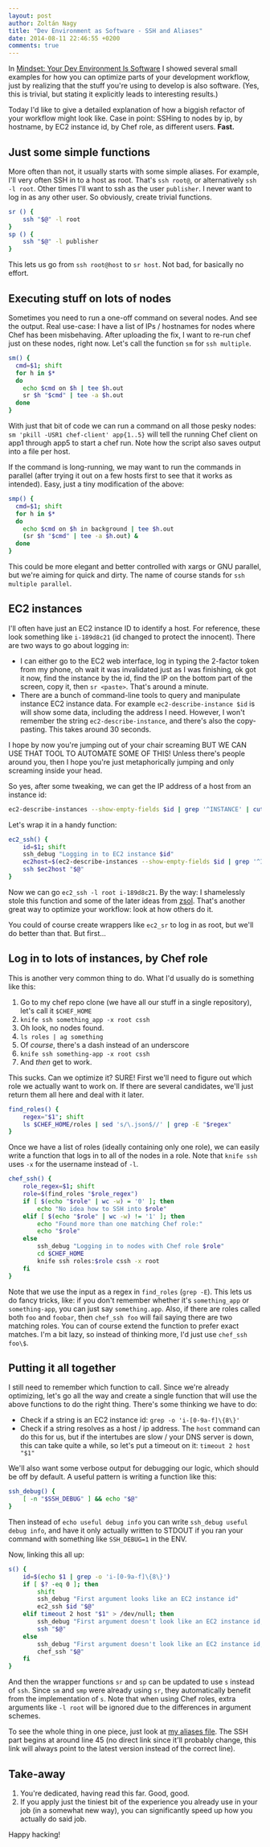 ```yaml
---
layout: post
author: Zoltán Nagy
title: "Dev Environment as Software - SSH and Aliases"
date: 2014-08-11 22:46:55 +0200
comments: true
---
```


In
[Mindset: Your Dev Environment Is Software](http://abesto.net/mindset-your-dev-environment-is-software/)
I showed several small examples for how you can optimize parts of your
development workflow, just by realizing that the stuff you're using to
develop is also software. (Yes, this is trivial, but stating it
explicitly leads to interesting results.)

Today I'd like to give a detailed explanation of how a biggish
refactor of your workflow might look like. Case in point: SSHing to
nodes by ip, by hostname, by EC2 instance id, by Chef role, as
different users. **Fast.**

<!-- more -->

## Just some simple functions

More often than not, it usually starts with some simple aliases. For
example, I'll very often SSH in to a host as root. That's `ssh root@`,
or alternatively `ssh -l root`. Other times I'll want to ssh as the
user `publisher`. I never want to log in as any other user. So
obviously, create trivial functions.

```sh
sr () {
	ssh "$@" -l root
}
sp () {
    ssh "$@" -l publisher
}
```

This lets us go from `ssh root@host` to `sr host`. Not bad, for
basically no effort.

## Executing stuff on lots of nodes

Sometimes you need to run a one-off command on several nodes. And see
the output. Real use-case: I have a list of IPs / hostnames for nodes
where Chef has been misbehaving. After uploading the fix, I want to
re-run chef just on these nodes, right now. Let's call the function
`sm` for `ssh multiple`.

```sh
sm() {
  cmd=$1; shift
  for h in $*
  do
    echo $cmd on $h | tee $h.out
    sr $h "$cmd" | tee -a $h.out
  done
}
```

With just that bit of code we can run a command on all those pesky
nodes: `sm 'pkill -USR1 chef-client' app{1..5}` will tell the running
Chef client on app1 through app5 to start a chef run. Note how the
script also saves output into a file per host.

If the command is long-running, we may want to run the commands in
parallel (after trying it out on a few hosts first to see that it
works as intended). Easy, just a tiny modification of the above:

```sh
smp() {
  cmd=$1; shift
  for h in $*
  do
    echo $cmd on $h in background | tee $h.out
    (sr $h "$cmd" | tee -a $h.out) &
  done
}
```

This could be more elegant and better controlled with xargs or GNU
parallel, but we're aiming for quick and dirty. The name of course
stands for `ssh multiple parallel`.

## EC2 instances

I'll often have just an EC2 instance ID to identify a host. For
reference, these look something like `i-189d8c21` (id changed to protect
the innocent). There are two ways to go about logging in:

 - I can either go to the EC2 web interface, log in typing the
   2-factor token from my phone, oh wait it was invalidated just as I
   was finishing, ok got it now, find the instance by the id, find the
   IP on the bottom part of the screen, copy it, then `sr
   <paste>`. That's around a minute.
 - There are a bunch of command-line tools to query and manipulate
   instance EC2 instance data. For example `ec2-describe-instance $id`
   is will show some data, including the address I need. However, I
   won't remember the string `ec2-describe-instance`, and there's also
   the copy-pasting. This takes around 30 seconds.

I hope by now you're jumping out of your chair screaming BUT WE CAN
USE THAT TOOL TO AUTOMATE SOME OF THIS! Unless there's people around
you, then I hope you're just metaphorically jumping and only screaming
inside your head.

So yes, after some tweaking, we can get the IP address of a host from
an instance id:
```sh
ec2-describe-instances --show-empty-fields $id | grep '^INSTANCE' | cut -f4
```

Let's wrap it in a handy function:
```sh
ec2_ssh() {
    id=$1; shift
    ssh_debug "Logging in to EC2 instance $id"
    ec2host=$(ec2-describe-instances --show-empty-fields $id | grep '^INSTANCE' | cut -f4)
    ssh $ec2host "$@"
}
```

Now we can go `ec2_ssh -l root i-189d8c21`. By the way: I shamelessly
stole this function and some of the later ideas from
[zsol](https://github.com/zsol). That's another great way to optimize
your workflow: look at how others do it.

You could of course create wrappers like `ec2_sr` to log in as root,
but we'll do better than that. But first...

## Log in to lots of instances, by Chef role

This is another very common thing to do. What I'd usually do is
something like this:

 1. Go to my chef repo clone (we have all our stuff in a single
 repository), let's call it `$CHEF_HOME`
 2. `knife ssh something_app -x root cssh`
 3. Oh look, no nodes found.
 4. `ls roles | ag something`
 5. Of _course_, there's a dash instead of an underscore
 6. `knife ssh something-app -x root cssh`
 7. And _then_ get to work.

This sucks. Can we optimize it? SURE! First we'll need to figure out
which role we actually want to work on. If there are several
candidates, we'll just return them all here and deal with it later.

```sh
find_roles() {
    regex="$1"; shift
    ls $CHEF_HOME/roles | sed 's/\.json$//' | grep -E "$regex"
}
```

Once we have a list of roles (ideally containing only one role), we
can easily write a function that logs in to all of the nodes in a
role. Note that `knife ssh` uses `-x` for the username instead of
`-l`.

```sh
chef_ssh() {
    role_regex=$1; shift
    role=$(find_roles "$role_regex")
    if [ $(echo "$role" | wc -w) = '0' ]; then
        echo "No idea how to SSH into $role"
    elif [ $(echo "$role" | wc -w) != '1' ]; then
        echo "Found more than one matching Chef role:"
        echo "$role"
    else
        ssh_debug "Logging in to nodes with Chef role $role"
        cd $CHEF_HOME
        knife ssh roles:$role cssh -x root
    fi
}
```

Note that we use the input as a regex in `find_roles` (`grep
-E`). This lets us do fancy tricks, like: if you don't remember
whether it's `something_app` or `something-app`, you can just say
`something.app`. Also, if there are roles called both `foo` and
`foobar`, then `chef_ssh foo` will fail saying there are two matching
roles. You can of course extend the function to prefer exact
matches. I'm a bit lazy, so instead of thinking more, I'd just use
`chef_ssh foo\$`.

## Putting it all together

I still need to remember which function to call. Since we're already
optimizing, let's go all the way and create a single function that
will use the above functions to do the right thing. There's some
thinking we have to do:

 - Check if a string is an EC2 instance id: `grep -o 'i-[0-9a-f]\{8\}'`
 - Check if a string resolves as a host / ip address. The `host`
   command can do this for us, but if the intertubes are slow / your
   DNS server is down, this can take quite a while, so let's put a
   timeout on it: `timeout 2 host "$1"`

We'll also want some verbose output for debugging our logic, which
should be off by default. A useful pattern is writing a function
like this:

```sh
ssh_debug() {
    [ -n "$SSH_DEBUG" ] && echo "$@"
}
```

Then instead of `echo useful debug info` you can write `ssh_debug
useful debug info`, and have it only actually written to STDOUT if you
ran your command with something like `SSH_DEBUG=1` in the ENV.

Now, linking this all up:

```sh
s() {
    id=$(echo $1 | grep -o 'i-[0-9a-f]\{8\}')
    if [ $? -eq 0 ]; then
        shift
        ssh_debug "First argument looks like an EC2 instance id"
        ec2_ssh $id "$@"
    elif timeout 2 host "$1" > /dev/null; then
        ssh_debug "First argument doesn't look like an EC2 instance id, but I can resolve it as a hostname. Logging in directly."
        ssh "$@"
    else
        ssh_debug "First argument doesn't look like an EC2 instance id, I can't resolve it as a hostname, assuming it's a Chef role (maybe a regex)"
        chef_ssh "$@"
    fi
}
```

And then the wrapper functions `sr` and `sp` can be updated to use `s`
instead of `ssh`. Since `sm` and `smp` were already using `sr`, they
automatically benefit from the implementation of `s`. Note that when
using Chef roles, extra arguments like `-l root` will be ignored due to
the differences in argument schemes.

To see the whole thing in one piece, just look at
[my aliases file](https://github.com/abesto/dotfiles/blob/master/.oh-my-zsh/custom/aliases.zsh). The
SSH part begins at around line 45 (no direct link since it'll probably
change, this link will always point to the latest version instead of
the correct line).

## Take-away

 1. You're dedicated, having read this far. Good, good.
 2. If you apply just the tiniest bit of the experience you already
    use in your job (in a somewhat new way), you can significantly
    speed up how you actually do said job.

Happy hacking!
